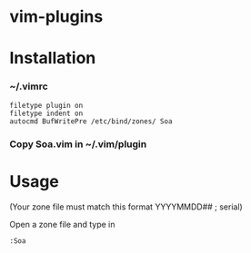 # vim-plugins

# Installation
### ~/.vimrc
    filetype plugin on
    filetype indent on
    autocmd BufWritePre /etc/bind/zones/ Soa

### Copy Soa.vim in ~/.vim/plugin

# Usage
(Your zone file must match this format YYYYMMDD## ; serial)

Open a zone file and type in 

    :Soa
